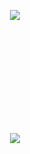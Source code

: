 <p align="center"><a target="_blank" href="https://www.youtube.com/watch?v=dQw4w9WgXcQ"><img src="https://c.tenor.com/PiGmcEswsd0AAAAC/incredible-dance-crazy-dance.gif"></a></p>
<p align="center">
  <br>
  <br>
  <br>
  <br>
  <br>
  <br>
  <br>
  <br>
  <br>

  <p align="center"><a target="_blank" href="https://www.youtube.com/watch?v=sf6tft-J1bs"><img src="https://ivan.moe/borpaSpin.gif"></a></p>

  <br>
  <br>
  <br>
  <br>
  <br>
  <br>
  <br>
  <br>
  <br>
<!-- <a href="https://www.youtube.com/watch?v=GTe57jQX5Eg">
    <img width="600" src="https://images.genius.com/48cf13098702a7764d37717965eaa3cd.1000x1000x1.png" />
  </a> -->
</p>
